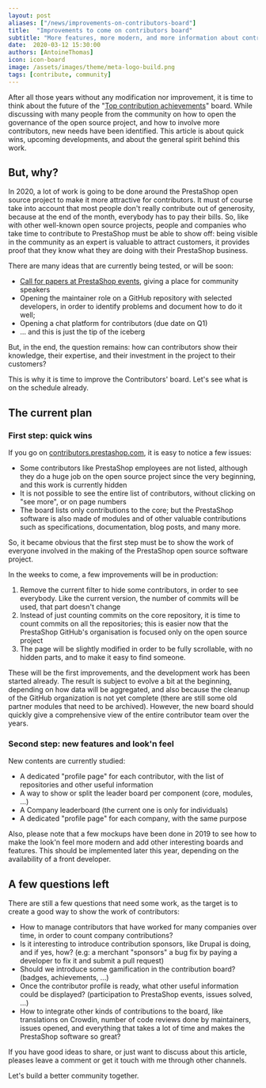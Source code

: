 ```yaml
---
layout: post
aliases: ["/news/improvements-on-contributors-board"]
title:  "Improvements to come on contributors board"
subtitle: "More features, more modern, and more information about contributors"
date:  2020-03-12 15:30:00
authors: [AntoineThomas]
icon: icon-board
image: /assets/images/theme/meta-logo-build.png
tags: [contribute, community]
---
```



After all those years without any modification nor improvement, it is time to think about the future of the "[Top contribution achievements](http://contributors.prestashop.com/)" board. While discussing with many people from the community on how to open the governance of the open source project, and how to involve more contributors, new needs have been identified. This article is about quick wins, upcoming developments, and about the general spirit behind this work.

## But, why?

In 2020, a lot of work is going to be done around the PrestaShop open source project to make it more attractive for contributors. It must of course take into account that most people don't really contribute out of generosity, because at the end of the month, everybody has to pay their bills. So, like with other well-known open source projects, people and companies who take time to contribute to PrestaShop must be able to show off: being visible in the community as an expert is valuable to attract customers, it provides proof that they know what they are doing with their PrestaShop business.

There are many ideas that are currently being tested, or will be soon:

- [Call for papers at PrestaShop events](https://build.prestashop.com/news/CFP-PrestaShop-Day-Paris-2020/), giving a place for community speakers
- Opening the maintainer role on a GitHub repository with selected developers, in order to identify problems and document how to do it well;
- Opening a chat platform for contributors (due date on Q1)
- ... and this is just the tip of the iceberg

But, in the end, the question remains: how can contributors show their knowledge, their expertise, and their investment in the project to their customers?

This is why it is time to improve the Contributors' board. Let's see what is on the schedule already.


## The current plan

### First step: quick wins

If you go on [contributors.prestashop.com](http://contributors.prestashop.com/), it is easy to notice a few issues:

- Some contributors like PrestaShop employees are not listed, although they do a huge job on the open source project since the very beginning, and this work is currently hidden
- It is not possible to see the entire list of contributors, without clicking on "see more", or on page numbers
- The board lists only contributions to the core; but the PrestaShop software is also made of modules and of other valuable contributions such as specifications, documentation, blog posts, and many more. 

So, it became obvious that the first step must be to show the work of everyone involved in the making of the PrestaShop open source software project.

In the weeks to come, a few improvements will be in production:

1. Remove the current filter to hide some contributors, in order to see everybody. Like the current version, the number of commits will be used, that part doesn't change
2. Instead of just counting commits on the core repository, it is time to count commits on all the repositories; this is easier now that the PrestaShop GitHub's organisation is focused only on the open source project
3. The page will be slightly modified in order to be fully scrollable, with no hidden parts, and to make it easy to find someone.

These will be the first improvements, and the development work has been started already. The result is subject to evolve a bit at the beginning, depending on how data will be aggregated, and also because the cleanup of the GitHub organization is not yet complete (there are still some old partner modules that need to be archived). However, the new board should quickly give a comprehensive view of the entire contributor team over the years.

### Second step: new features and look'n feel

New contents are currently studied:

- A dedicated "profile page" for each contributor, with the list of repositories and other useful information
- A way to show or split the leader board per component (core, modules, ...)
- A Company leaderboard (the current one is only for individuals)
- A dedicated "profile page" for each company, with the same purpose

Also, please note that a few mockups have been done in 2019 to see how to make the look'n feel more modern and add other interesting boards and features. This should be implemented later this year, depending on the availability of a front developer.


## A few questions left

There are still a few questions that need some work, as the target is to create a good way to show the work of contributors:

- How to manage contributors that have worked for many companies over time, in order to count company contributions?
- Is it interesting to introduce contribution sponsors, like Drupal is doing, and if yes, how? (e.g: a merchant "sponsors" a bug fix by paying a developer to fix it and submit a pull request)
- Should we introduce some gamification in the contribution board? (badges, achievements, ...)
- Once the contributor profile is ready, what other useful information could be displayed? (participation to PrestaShop events, issues solved, ...)
- How to integrate other kinds of contributions to the board, like translations on Crowdin, number of code reviews done by maintainers, issues opened, and everything that takes a lot of time and makes the PrestaShop software so great?

If you have good ideas to share, or just want to discuss about this article, pleases leave a comment or get it touch with me through other channels.

Let's build a better community together.
